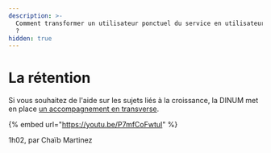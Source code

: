 ```yaml
---
description: >-
  Comment transformer un utilisateur ponctuel du service en utilisateur régulier
  ?
hidden: true
---
```


# La rétention

Si vous souhaitez de l'aide sur les sujets liés à la croissance, la DINUM met en place [un accompagnement en transverse](../../../../../solliciter-et-contribuer-a-la-communaute/je-sollicite-de-laide-transverse/growth-hacking-acquisition.md).

{% embed url="https://youtu.be/P7mfCoFwtuI" %}

1h02, par Chaïb Martinez
